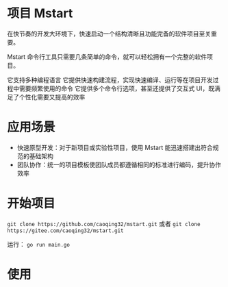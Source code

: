 # 项目 Mstart
在快节奏的开发大环境下，快速启动一个结构清晰且功能完备的软件项目至关重要。

Mstart 命令行工具只需要几条简单的命令，就可以轻松拥有一个完整的软件项目。

它支持多种编程语言
它提供快速构建流程，实现快速编译、运行等在项目开发过程中需要频繁使用的命令
它提供多个命令行选项，甚至还提供了交互式 UI，既满足了个性化需要又提高的效率

# 应用场景

* 快速原型开发：对于新项目或实验性项目，使用 Mstart 能迅速搭建出符合规范的基础架构
* 团队协作：统一的项目模板使团队成员都遵循相同的标准进行编码，提升协作效率

# 开始项目
`git clone https://github.com/caoqing32/mstart.git`
或者
`git clone https://gitee.com/caoqing32/mstart.git`

运行：
`go run main.go`

# 使用

